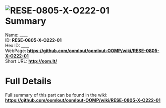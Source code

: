 
![RESE-0805-X-O222-01](https://github.com/oomlout/oomlout-OOMP/blob/master/parts/RESE-0805-X-O222-01/RESE-0805-X-O222-01_420.jpg)   
Summary
=================
  
Name: ____    
ID: __RESE-0805-X-O222-01__   
Hex ID: ____   
WebPage: __https://github.com/oomlout/oomlout-OOMP/wiki/RESE-0805-X-O222-01__   
Short URL: __http://oom.lt/__   

Full Details
==========================
Full summary of this part can be found in the wiki:   
__https://github.com/oomlout/oomlout-OOMP/wiki/RESE-0805-X-O222-01__    

